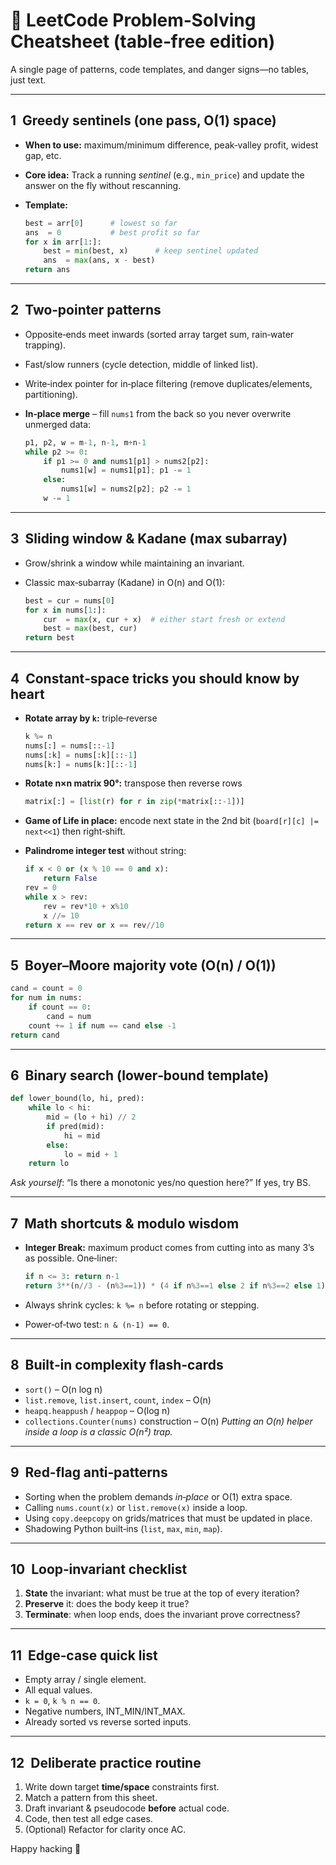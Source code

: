 # 📝 LeetCode Problem‑Solving Cheatsheet (table‑free edition)

A single page of patterns, code templates, and danger signs—no tables, just text.

---

## 1  Greedy sentinels (one pass, O(1) space)

* **When to use:** maximum/minimum difference, peak‑valley profit, widest gap, etc.
* **Core idea:** Track a running *sentinel* (e.g., `min_price`) and update the answer on the fly without rescanning.
* **Template:**

  ```py
  best = arr[0]      # lowest so far
  ans  = 0           # best profit so far
  for x in arr[1:]:
      best = min(best, x)      # keep sentinel updated
      ans  = max(ans, x - best)
  return ans
  ```

---

## 2  Two‑pointer patterns

* Opposite‑ends meet inwards (sorted array target sum, rain‑water trapping).
* Fast/slow runners (cycle detection, middle of linked list).
* Write‑index pointer for in‑place filtering (remove duplicates/elements, partitioning).
* **In‑place merge** – fill `nums1` from the back so you never overwrite unmerged data:

  ```py
  p1, p2, w = m-1, n-1, m+n-1
  while p2 >= 0:
      if p1 >= 0 and nums1[p1] > nums2[p2]:
          nums1[w] = nums1[p1]; p1 -= 1
      else:
          nums1[w] = nums2[p2]; p2 -= 1
      w -= 1
  ```

---

## 3  Sliding window & Kadane (max subarray)

* Grow/shrink a window while maintaining an invariant.
* Classic max‑subarray (Kadane) in O(n) and O(1):

  ```py
  best = cur = nums[0]
  for x in nums[1:]:
      cur  = max(x, cur + x)  # either start fresh or extend
      best = max(best, cur)
  return best
  ```

---

## 4  Constant‑space tricks you should know by heart

* **Rotate array by `k`:** triple‑reverse

  ```py
  k %= n
  nums[:] = nums[::-1]
  nums[:k] = nums[:k][::-1]
  nums[k:] = nums[k:][::-1]
  ```
* **Rotate n×n matrix 90°:** transpose then reverse rows

  ```py
  matrix[:] = [list(r) for r in zip(*matrix[::-1])]
  ```
* **Game of Life in place:** encode next state in the 2nd bit (`board[r][c] |= next<<1`) then right‑shift.
* **Palindrome integer test** without string:

  ```py
  if x < 0 or (x % 10 == 0 and x):
      return False
  rev = 0
  while x > rev:
      rev = rev*10 + x%10
      x //= 10
  return x == rev or x == rev//10
  ```

---

## 5  Boyer–Moore majority vote (O(n) / O(1))

```py
cand = count = 0
for num in nums:
    if count == 0:
        cand = num
    count += 1 if num == cand else -1
return cand
```

---

## 6  Binary search (lower‑bound template)

```py
def lower_bound(lo, hi, pred):
    while lo < hi:
        mid = (lo + hi) // 2
        if pred(mid):
            hi = mid
        else:
            lo = mid + 1
    return lo
```

*Ask yourself*: “Is there a monotonic yes/no question here?” If yes, try BS.

---

## 7  Math shortcuts & modulo wisdom

* **Integer Break:** maximum product comes from cutting into as many 3’s as possible.  One‑liner:

  ```py
  if n <= 3: return n-1
  return 3**(n//3 - (n%3==1)) * (4 if n%3==1 else 2 if n%3==2 else 1)
  ```
* Always shrink cycles: `k %= n` before rotating or stepping.
* Power‑of‑two test: `n & (n-1) == 0`.

---

## 8  Built‑in complexity flash‑cards

* `sort()` – O(n log n)
* `list.remove`, `list.insert`, `count`, `index` – O(n)
* `heapq.heappush` / `heappop` – O(log n)
* `collections.Counter(nums)` construction – O(n)
  *Putting an O(n) helper inside a loop is a classic O(n²) trap.*

---

## 9  Red‑flag anti‑patterns

* Sorting when the problem demands *in‑place* or O(1) extra space.
* Calling `nums.count(x)` or `list.remove(x)` inside a loop.
* Using `copy.deepcopy` on grids/matrices that must be updated in place.
* Shadowing Python built‑ins (`list`, `max`, `min`, `map`).

---

## 10  Loop‑invariant checklist

1. **State** the invariant: what must be true at the top of every iteration?
2. **Preserve** it: does the body keep it true?
3. **Terminate**: when loop ends, does the invariant prove correctness?

---

## 11  Edge‑case quick list

* Empty array / single element.
* All equal values.
* `k = 0`, `k % n == 0`.
* Negative numbers, INT\_MIN/INT\_MAX.
* Already sorted vs reverse sorted inputs.

---

## 12  Deliberate practice routine

1. Write down target **time/space** constraints first.
2. Match a pattern from this sheet.
3. Draft invariant & pseudocode **before** actual code.
4. Code, then test all edge cases.
5. (Optional) Refactor for clarity once AC.

Happy hacking 🚀
